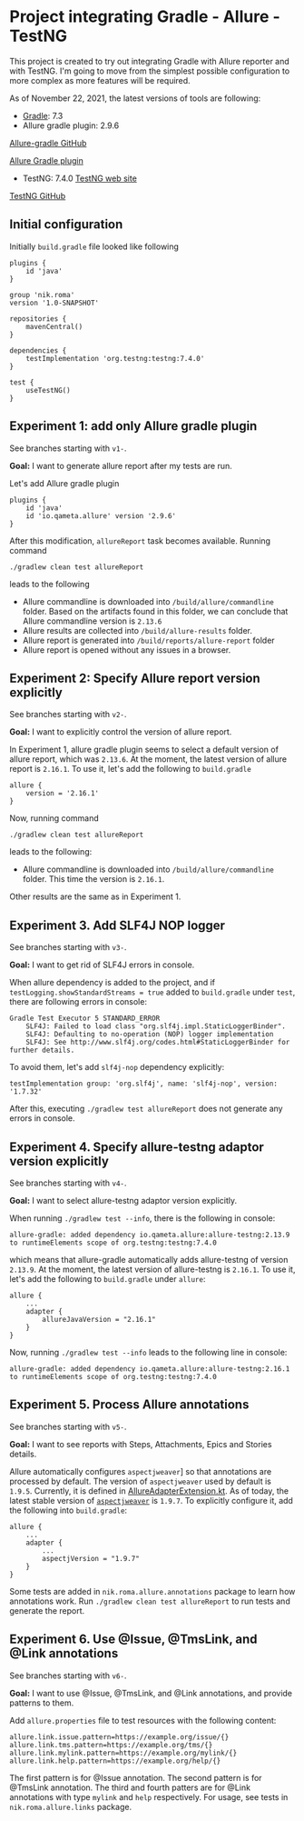 # Project integrating Gradle - Allure - TestNG

This project is created to try out integrating Gradle with Allure reporter and with TestNG.
I'm going to move from the simplest possible configuration to more complex as more features will be required.

As of November 22, 2021, the latest versions of tools are following:
- [Gradle](https://gradle.org/): 7.3
- Allure gradle plugin: 2.9.6

[Allure-gradle GitHub](https://github.com/allure-framework/allure-gradle)

[Allure Gradle plugin](https://plugins.gradle.org/plugin/io.qameta.allure)


- TestNG: 7.4.0
[TestNG web site](https://testng.org/doc/)

[TestNG GitHub](https://github.com/cbeust/testng)

## Initial configuration
Initially `build.gradle` file looked like following
```
plugins {
    id 'java'
}

group 'nik.roma'
version '1.0-SNAPSHOT'

repositories {
    mavenCentral()
}

dependencies {
    testImplementation 'org.testng:testng:7.4.0'
}

test {
    useTestNG()
}
```
## Experiment 1: add only Allure gradle plugin
See branches starting with `v1-`.

**Goal:** I want to generate allure report after my tests are run.

Let's add Allure gradle plugin
```
plugins {
    id 'java'
    id 'io.qameta.allure' version '2.9.6'
}
```
After this modification, `allureReport` task becomes available.
Running command 
```
./gradlew clean test allureReport
``` 
leads to the following
* Allure commandline is downloaded into `/build/allure/commandline` folder. 
Based on the artifacts found in this folder, we can conclude that Allure commandline version is `2.13.6`
* Allure results are collected into `/build/allure-results` folder.
* Allure report is generated into `/build/reports/allure-report` folder
* Allure report is opened without any issues in a browser.

## Experiment 2: Specify Allure report version explicitly
See branches starting with `v2-`.

**Goal:** I want to explicitly control the version of allure report. 

In Experiment 1, allure gradle plugin seems to select 
a default version of allure report, which was `2.13.6`.
At the moment, the latest version of allure report is `2.16.1`.
To use it, let's add the following to `build.gradle`
```
allure {
    version = '2.16.1'
}
```
Now, running command
```
./gradlew clean test allureReport
``` 
leads to the following:
* Allure commandline is downloaded into `/build/allure/commandline` folder.
This time the version is `2.16.1`.

Other results are the same as in Experiment 1.

## Experiment 3. Add SLF4J NOP logger
See branches starting with `v3-`.

**Goal:** I want to get rid of SLF4J errors in console.

When allure dependency is added to the project, and if `testLogging.showStandardStreams = true` added to `build.gradle`
under `test`, there are following errors in console:
```
Gradle Test Executor 5 STANDARD_ERROR
    SLF4J: Failed to load class "org.slf4j.impl.StaticLoggerBinder".
    SLF4J: Defaulting to no-operation (NOP) logger implementation
    SLF4J: See http://www.slf4j.org/codes.html#StaticLoggerBinder for further details.
```
To avoid them, let's add `slf4j-nop` dependency explicitly:
```
testImplementation group: 'org.slf4j', name: 'slf4j-nop', version: '1.7.32'
```
After this, executing `./gradlew test allureReport` does not generate any errors in console.

## Experiment 4. Specify allure-testng adaptor version explicitly
See branches starting with `v4-`.

**Goal:** I want to select allure-testng adaptor version explicitly.

When running `./gradlew test --info`, there is the following in console:
```
allure-gradle: added dependency io.qameta.allure:allure-testng:2.13.9 to runtimeElements scope of org.testng:testng:7.4.0
```
which means that allure-gradle automatically adds allure-testng of version `2.13.9`.
At the moment, the latest version of allure-testng is `2.16.1`.
To use it, let's add the following to `build.gradle` under `allure`:
```
allure {
    ...
    adapter {
        allureJavaVersion = "2.16.1"
    }
}
```
Now, running `./gradlew test --info` leads to the following line in console:
```
allure-gradle: added dependency io.qameta.allure:allure-testng:2.16.1 to runtimeElements scope of org.testng:testng:7.4.0
```

## Experiment 5. Process Allure annotations
See branches starting with `v5-`.

**Goal:** I want to see reports with Steps, Attachments, Epics and Stories details.

Allure automatically configures `aspectjweaver`] so that annotations are processed by default.
The version of `aspectjweaver` used by default is `1.9.5`.
Currently, it is defined in 
[AllureAdapterExtension.kt](https://github.com/allure-framework/allure-gradle/blob/master/allure-adapter-plugin/src/main/kotlin/io/qameta/allure/gradle/adapter/AllureAdapterExtension.kt).
As of today, the latest stable version of [`aspectjweaver`](https://mvnrepository.com/artifact/org.aspectj/aspectjweaver) is `1.9.7`.
To explicitly configure it, add the following into `build.gradle`:
```
allure {
    ...
    adapter {
        ...
        aspectjVersion = "1.9.7"
    }
}
```
Some tests are added in `nik.roma.allure.annotations` package to learn how annotations work.
Run `./gradlew clean test allureReport` to run tests and generate the report.

## Experiment 6. Use @Issue, @TmsLink, and @Link annotations
See branches starting with `v6-`.

**Goal:** I want to use @Issue, @TmsLink, and @Link annotations, and provide patterns to them.

Add `allure.properties` file to test resources with the following content:
```
allure.link.issue.pattern=https://example.org/issue/{}
allure.link.tms.pattern=https://example.org/tms/{}
allure.link.mylink.pattern=https://example.org/mylink/{}
allure.link.help.pattern=https://example.org/help/{}
```
The first pattern is for @Issue annotation.
The second pattern is for @TmsLink annotation.
The third and fourth patters are for @Link annotations with type `mylink` and `help` respectively.
For usage, see tests in `nik.roma.allure.links` package.